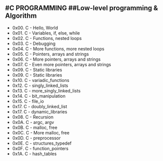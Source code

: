 #C PROGRAMMING
##Low-level programming & Algorithm
---
- 0x00. C - Hello, World
- 0x01. C - Variables, if, else, while
- 0x02. C - Functions, nested loops
- 0x03. C - Debugging
- 0x04. C - More functions, more nested loops
- 0x05. C - Pointers, arrays and strings
- 0x06. C - More pointers, arrays and strings
- 0x07. C - Even more pointers, arrays and strings
- 0x09. C - Static libraries
- 0x09. C - Static libraries
- 0x10. C - variadic_functions
- 0x12. C - singly_linked_lists
- 0x13. C - more_singly_linked_lists
- 0x14. C - bit_manipulation
- 0x15. C - file_io
- 0x17. C - doubly_linked_list
- 0x17. C - dynamic_libraries
- 0x08. C - Recursion
- 0x0A. C - argc, argv
- 0x0B. C - malloc, free
- 0x0C. C -  More malloc, free
- 0x0D. C - preprocessor
- 0x0E. C - structures_typedef
- 0x0F. C - function_pointers
- 0x1A. C - hash_tables
